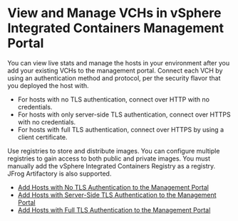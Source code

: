 # View and Manage VCHs in vSphere Integrated Containers Management Portal #

You can view live stats and manage the hosts in your environment after you add your existing VCHs to the management portal. Connect each VCH by using an authentication method and protocol, per the security flavor that you deployed the host with.
- For hosts with no TLS authentication, connect over HTTP with no credentials.
- For hosts with only server-side TLS authentication, connect over HTTPS with no credentials.
- For hosts with full TLS authentication, connect over HTTPS by using a client certificate.

Use registries to store and distribute images. You can configure multiple registries to gain access to both public and private images. You must manually add the vSphere Integrated Containers Registry as a registry. JFrog Artifactory is also supported.

- [Add Hosts with No TLS Authentication to the Management Portal](vic_cloud_admin/add_vch_noTLS_in_portal.md)
- [Add Hosts with Server-Side TLS Authentication to the Management Portal](add_vch_serversideTLS_in_portal.md)
- [Add Hosts with Full TLS Authentication to the Management Portal](add_vch_fullTLS_in_portal.md)
